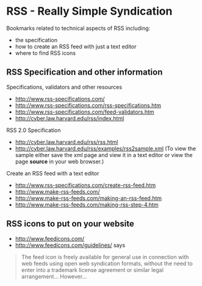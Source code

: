 # RSS - Really Simple Syndication

Bookmarks related to technical aspects of RSS including:
- the specification
- how to create an RSS feed with just a text editor
- where to find RSS icons


## RSS Specification and other information

Specifications, validators and other resources
- http://www.rss-specifications.com/
- http://www.rss-specifications.com/rss-specifications.htm
- http://www.rss-specifications.com/feed-validators.htm
- http://cyber.law.harvard.edu/rss/index.html

RSS 2.0 Specification
- http://cyber.law.harvard.edu/rss/rss.html
- http://cyber.law.harvard.edu/rss/examples/rss2sample.xml
  (To view the sample either save the xml page and view it in a text
  editor or view the page **source** in your web browser.)

Create an RSS feed with a text editor
- http://www.rss-specifications.com/create-rss-feed.htm
- http://www.make-rss-feeds.com/
- http://www.make-rss-feeds.com/making-an-rss-feed.htm
- http://www.make-rss-feeds.com/making-rss-step-4.htm

## RSS icons to put on your website

- http://www.feedicons.com/
- http://www.feedicons.com/guidelines/ says

> The feed icon is freely available for general use in connection with web
> feeds using open web syndication formats, without the need to enter into
> a trademark license agreement or similar legal arrangement... However...

